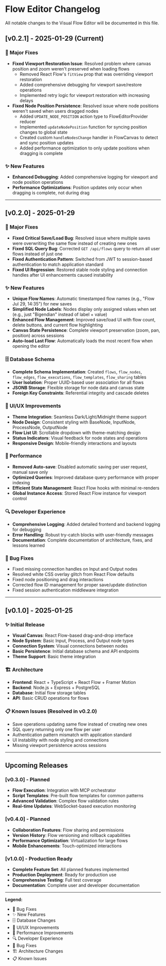 # Flow Editor Changelog

All notable changes to the Visual Flow Editor will be documented in this file.

## [v0.2.1] - 2025-01-29 (Current)

### 🔧 Major Fixes
- **Fixed Viewport Restoration Issue**: Resolved problem where canvas position and zoom weren't preserved when loading flows
  - Removed React Flow's `fitView` prop that was overriding viewport restoration
  - Added comprehensive debugging for viewport save/restore operations
  - Implemented retry logic for viewport restoration with increasing delays
- **Fixed Node Position Persistence**: Resolved issue where node positions weren't saved when users dragged nodes
  - Added `UPDATE_NODE_POSITION` action type to FlowEditorProvider reducer
  - Implemented `updateNodePosition` function for syncing position changes to global state
  - Created custom `handleNodesChange` handler in FlowCanvas to detect and sync position updates
  - Added performance optimization to only update positions when dragging is complete

### ✨ New Features
- **Enhanced Debugging**: Added comprehensive logging for viewport and node position operations
- **Performance Optimizations**: Position updates only occur when dragging is complete, not during drag

---

## [v0.2.0] - 2025-01-29

### 🔧 Major Fixes
- **Fixed Critical Save/Load Bug**: Resolved issue where multiple saves were overwriting the same flow instead of creating new ones
- **Fixed SQL Query Bug**: Corrected `GET /api/flows` query to return all user flows instead of just one
- **Fixed Authentication Pattern**: Switched from JWT to session-based authentication to match application standard
- **Fixed UI Regression**: Restored stable node styling and connection handles after UI enhancements caused instability

### ✨ New Features
- **Unique Flow Names**: Automatic timestamped flow names (e.g., "Flow Jul 29, 14:35") for new saves
- **Simplified Node Labels**: Nodes display only assigned values when set (e.g., just "Bigendian" instead of label + value)
- **Enhanced Flow Management**: Improved save/load UI with flow count, delete buttons, and current flow highlighting
- **Canvas State Persistence**: Complete viewport preservation (zoom, pan, position) across sessions
- **Auto-load Last Flow**: Automatically loads the most recent flow when opening the editor

### 🗄️ Database Schema
- **Complete Schema Implementation**: Created `flows`, `flow_nodes`, `flow_edges`, `flow_executions`, `flow_templates`, `flow_sharing` tables
- **User Isolation**: Proper UUID-based user association for all flows
- **JSONB Storage**: Flexible storage for node data and canvas state
- **Foreign Key Constraints**: Referential integrity and cascade deletes

### 🎨 UI/UX Improvements
- **Theme Integration**: Seamless Dark/Light/Midnight theme support
- **Node Design**: Consistent styling with BaseNode, InputNode, ProcessNode, OutputNode
- **Flow List UI**: Scrollable dropdown with theme-matching design
- **Status Indicators**: Visual feedback for node states and operations
- **Responsive Design**: Mobile-friendly interactions and layouts

### 🚀 Performance
- **Removed Auto-save**: Disabled automatic saving per user request, manual save only
- **Optimized Queries**: Improved database query performance with proper indexing
- **Efficient State Management**: React Flow hooks with minimal re-renders
- **Global Instance Access**: Stored React Flow instance for viewport control

### 🔍 Developer Experience
- **Comprehensive Logging**: Added detailed frontend and backend logging for debugging
- **Error Handling**: Robust try-catch blocks with user-friendly messages
- **Documentation**: Complete documentation of architecture, fixes, and lessons learned

### 🐛 Bug Fixes
- Fixed missing connection handles on Input and Output nodes
- Resolved white CSS overlay glitch from React Flow defaults
- Fixed node positioning and drag interactions
- Corrected flow ID management for proper save/update distinction
- Fixed session authentication middleware integration

---

## [v0.1.0] - 2025-01-25

### ✨ Initial Release
- **Visual Canvas**: React Flow-based drag-and-drop interface
- **Node System**: Basic Input, Process, and Output node types
- **Connection System**: Visual connections between nodes
- **Basic Persistence**: Initial database schema and API endpoints
- **Theme Support**: Basic theme integration

### 🏗️ Architecture
- **Frontend**: React + TypeScript + React Flow + Framer Motion
- **Backend**: Node.js + Express + PostgreSQL
- **Database**: Initial flow storage tables
- **API**: Basic CRUD operations for flows

### 📋 Known Issues (Resolved in v0.2.0)
- Save operations updating same flow instead of creating new ones
- SQL query returning only one flow per user
- Authentication pattern mismatch with application standard
- UI instability with node styling and connections
- Missing viewport persistence across sessions

---

## Upcoming Releases

### [v0.3.0] - Planned
- **Flow Execution**: Integration with MCP orchestrator
- **Script Templates**: Pre-built flow templates for common patterns
- **Advanced Validation**: Complex flow validation rules
- **Real-time Updates**: WebSocket-based execution monitoring

### [v0.4.0] - Planned  
- **Collaboration Features**: Flow sharing and permissions
- **Version History**: Flow versioning and rollback capabilities
- **Performance Optimization**: Virtualization for large flows
- **Mobile Enhancements**: Touch-optimized interactions

### [v1.0.0] - Production Ready
- **Complete Feature Set**: All planned features implemented
- **Production Deployment**: Ready for production use
- **Comprehensive Testing**: Full test coverage
- **Documentation**: Complete user and developer documentation

---

**Legend:**
- 🔧 Bug Fixes
- ✨ New Features  
- 🗄️ Database Changes
- 🎨 UI/UX Improvements
- 🚀 Performance Improvements
- 🔍 Developer Experience
- 🐛 Bug Fixes
- 🏗️ Architecture Changes
- 📋 Known Issues 